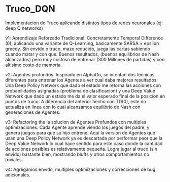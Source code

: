 # Truco_DQN
Implementacion de Truco aplicando distintos tipos de redes neuronales (ej: deep Q networks)

v1: Aprendizaje Reforzado Tradicional. Concretamente Temporal Difference (0), aplicando una variante de Q-Learning, basicamente SARSA + epsilon greedy. Sin envido o truco, mazo reducido, juega las cartas sabiendo cuando matar y con que. 
Buenos resultados, (buenos equilibrios de Nash alcanzados) pero muy costoso de entrenar (300 Millones de partidas) y con altisimo costo de memoria.

v2: Agentes profundos. Inspirado en AlphaGo, se intentan dos tecnicas diferentes para entrenar los Agentes a ver cual daba mejores resultados: Una Deep Policy Network que dado el estado me retorna las acciones con probabilidades asignadas (problema de clasificacion) y una Deep Value Network que dado un estado me da el valor esperado final de la posicion en puntos de truco. A diferencia del anterior hecho con TD(0), este no actualiza en linea con lo cual alcanzamos equilibrio de Nash con generaciones de Agentes. 

v3: Refactoring the la solucion de Agentes Profundos con multiples optimizaciones. Cada Agente aprende viendo los juegos del padre, y genera juegos para que su hijo entrene. Aqui la version de Agentes que usan una Deep Policy Network ya es descartada por performar peor que la Deep Value Network lo cual hace sentido para este caso donde la cantidad de acciones posibles es relativamente pequeña. Logra jugar al truco (sin envido) bastante bien, mostrando bluffs y otros comportamientos no triviales.

v4: Agregamos envido, multiples optimizaciones y correcciones de bug adicionales.
